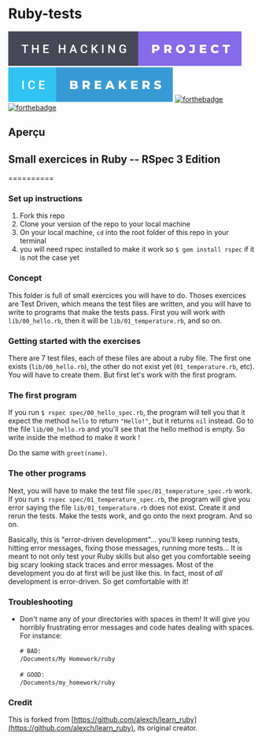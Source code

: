 # Ruby-tests

[![forthebadge](./badges/the-hacking-project-badge.svg)](https://forthebadge.com)
[![forthebadge](./badges/ice-breakers-badge.svg)](https://forthebadge.com)
[![forthebadge](https://forthebadge.com/images/badges/made-with-ruby.svg)](https://forthebadge.com)
[![forthebadge](https://forthebadge.com/images/badges/fixed-bugs.svg)](https://forthebadge.com)

## Aperçu



## Small exercices in Ruby -- RSpec 3 Edition
==========

### Set up instructions

1. Fork this repo
2. Clone your version of the repo to your local machine
3. On your local machine, `cd` into the root folder of this repo in your terminal
4. you will need rspec installed to make it work so `$ gem install rspec` if it is not the case yet

### Concept
This folder is full of small exercices you will have to do. Thoses exercices are Test Driven, which means the test files are written, and you will have to write to programs that make the tests pass. First you will work with `lib/00_hello.rb`, then it will be `lib/01_temperature.rb`, and so on.

### Getting started with the exercises
There are 7 test files, each of these files are about a ruby file. The first one exists (`lib/00_hello.rb`), the other do not exist yet (`01_temperature.rb`, etc). You will have to create them. But first let's work with the first program.

### The first program
If you run `$ rspec spec/00_hello_spec.rb`, the program will tell you that it expect the method `hello` to return `"Hello!"`, but it returns `nil` instead. Go to the file `lib/00_hello.rb` and you'll see that the hello method is empty. So write inside the method to make it work !


Do the same with `greet(name)`.

### The other programs
Next, you will have to make the test file `spec/01_temperature_spec.rb` work. If you run `$ rspec spec/01_temperature_spec.rb`, the program will give you error saying the file `lib/01_temperature.rb` does not exist. Create it and rerun the tests. Make the tests work, and go onto the next program. And so on.


Basically, this is "error-driven development"... you'll keep running tests, hitting error messages, fixing those messages, running more tests...  It is meant to not only test your Ruby skills but also get you comfortable seeing big scary looking stack traces and error messages.  Most of the development you do at first will be just like this.  In fact, most of *all* development is error-driven.  So get comfortable with it!

### Troubleshooting

* Don't name any of your directories with spaces in them! It will give you horribly frustrating error messages and code hates dealing with spaces.  For instance:

  ```language-bash
  # BAD:
  /Documents/My Homework/ruby

  # GOOD:
  /Documents/my_homework/ruby
  ```


### Credit

This is forked from [https://github.com/alexch/learn_ruby](https://github.com/alexch/learn_ruby), its original creator.
